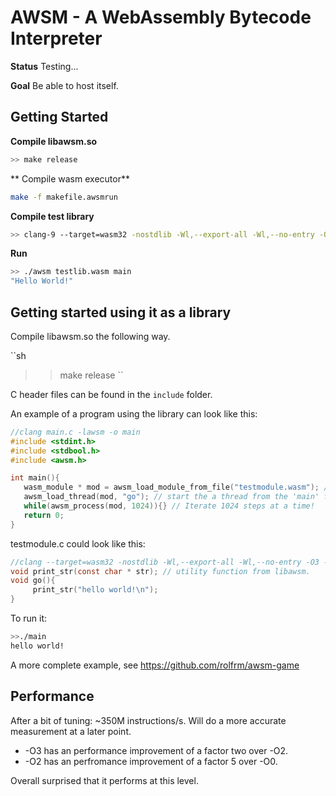 # AWSM - A WebAssembly Bytecode Interpreter

**Status** Testing...

**Goal** Be able to host itself.


## Getting Started

**Compile libawsm.so**

```sh
>> make release
```

** Compile wasm executor** 

```sh
make -f makefile.awsmrun
```

**Compile test library**

```sh
>> clang-9 --target=wasm32 -nostdlib -Wl,--export-all -Wl,--no-entry -O3 -Wl,-no-gc-sections testlib.c -Wl,--allow-undefined  -o testlib.wasm 
```

**Run**

```sh
>> ./awsm testlib.wasm main
"Hello World!"

```

## Getting started using it as a library

Compile libawsm.so the following way.

``sh
>> make release
``

C header files can be found in the ```include``` folder.

An example of a program using the library can look like this:
```c
//clang main.c -lawsm -o main
#include <stdint.h>
#include <stdbool.h>
#include <awsm.h>

int main(){
   wasm_module * mod = awsm_load_module_from_file("testmodule.wasm"); // Load the module
   awsm_load_thread(mod, "go"); // start the a thread from the 'main' function.
   while(awsm_process(mod, 1024)){} // Iterate 1024 steps at a time!
   return 0;
}
```

testmodule.c could look like this:
```c
//clang --target=wasm32 -nostdlib -Wl,--export-all -Wl,--no-entry -O3 -Wl,-no-gc-sections testmodule.c -Wl,--allow-undefined -o testmodule.wasm 
void print_str(const char * str); // utility function from libawsm.
void go(){
     print_str("hello world!\n");
}

```

To run it:

```sh
>>./main
hello world!
```

A more complete example, see https://github.com/rolfrm/awsm-game

## Performance

After a bit of tuning: ~350M instructions/s. Will do a more accurate measurement at a later point.

- -O3 has an performance improvement of a factor two over -O2.
- -O2 has an perfromance improvement of a factor 5 over -O0.

Overall surprised that it performs at this level.
